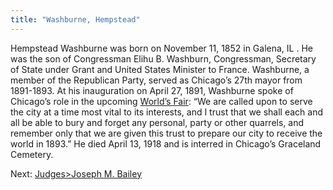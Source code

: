 ```yaml
---
title: "Washburne, Hempstead"
---
```


Hempstead Washburne was born on November 11, 1852 in Galena, IL . He was the son of Congressman Elihu B. Washburn, Congressman, Secretary of State under Grant and United States Minister to France. Washburne, a member of the Republican Party, served as Chicago’s 27th mayor from 1891-1893. At his inauguration on April 27, 1891, Washburne spoke of Chicago’s role in the upcoming [World’s Fair](/historical/expo): “We are called upon to serve the city at a time most vital to its interests, and I trust that we shall each and all be able to bury and forget any personal, party or other quarrels, and remember only that we are given this trust to prepare our city to receive the world in 1893.” He died April 13, 1918 and is interred in Chicago’s Graceland Cemetery.

Next:  [Judges>Joseph M. Bailey](/legal/judges/josephmbailey/)
